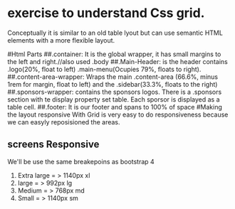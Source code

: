 # exercise to understand Css grid.
Conceptually it is similar to an old table lyout but can use semantic HTML elements with a more flexible layout.

#Html Parts
##.container: 
It is the global wrapper, it has small margins to the left and right.//also used .body
##.Main-Header: 
is the header contains .logo(20%, float to left) .main-menu(Ocupies 79%, floats to right).
##.content-area-wrapper: 
Wraps the main .content-area (66.6%, minus 1rem for margin, float to left) and the .sidebar(33.3%, floats to the right)
##.sponsors-wrapper: 
contains the sponsors logos. There is a .sponsors section with te display property set table. Each sporsor is
displayed as a table cell.
##.footer:
It is our footer and spans to 100% of space 
#Making the layout responsive
With Grid is very easy to do responsiveness because we can easyly reposisioned the areas.

## screens Responsive 
We'll be use the same breakepoins as bootstrap 4
1.  Extra large = > 1140px  xl
2.  large       = > 992px   lg
3.  Medium      = > 768px   md
4.  Small       = > 1140px  sm
